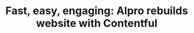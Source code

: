 ---
title: 'Fast, easy, engaging: Alpro rebuilds website with Contentful'
description: 'The digital agency Appnovation helped Alpro rebuild its 7-year-old website that reaches nearly 40 global markets, and did it in less than six months. Now it runs faster, engages more customers and reflects Alpro’s personality. '
component: 'react'
---
